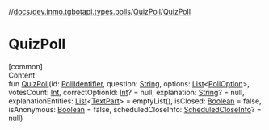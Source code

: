 //[docs](../../../index.md)/[dev.inmo.tgbotapi.types.polls](../index.md)/[QuizPoll](index.md)/[QuizPoll](-quiz-poll.md)



# QuizPoll  
[common]  
Content  
fun [QuizPoll](-quiz-poll.md)(id: [PollIdentifier](../../dev.inmo.tgbotapi.types/index.md#%5Bdev.inmo.tgbotapi.types%2FPollIdentifier%2F%2F%2FPointingToDeclaration%2F%5D%2FClasslikes%2F625018081), question: [String](https://kotlinlang.org/api/latest/jvm/stdlib/kotlin/-string/index.html), options: [List](https://kotlinlang.org/api/latest/jvm/stdlib/kotlin.collections/-list/index.html)<[PollOption](../-poll-option/index.md)>, votesCount: [Int](https://kotlinlang.org/api/latest/jvm/stdlib/kotlin/-int/index.html), correctOptionId: [Int](https://kotlinlang.org/api/latest/jvm/stdlib/kotlin/-int/index.html)? = null, explanation: [String](https://kotlinlang.org/api/latest/jvm/stdlib/kotlin/-string/index.html)? = null, explanationEntities: [List](https://kotlinlang.org/api/latest/jvm/stdlib/kotlin.collections/-list/index.html)<[TextPart](../../dev.inmo.tgbotapi.CommonAbstracts/-text-part/index.md)> = emptyList(), isClosed: [Boolean](https://kotlinlang.org/api/latest/jvm/stdlib/kotlin/-boolean/index.html) = false, isAnonymous: [Boolean](https://kotlinlang.org/api/latest/jvm/stdlib/kotlin/-boolean/index.html) = false, scheduledCloseInfo: [ScheduledCloseInfo](../-scheduled-close-info/index.md)? = null)  



